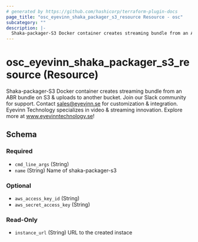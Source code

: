 ```yaml
---
# generated by https://github.com/hashicorp/terraform-plugin-docs
page_title: "osc_eyevinn_shaka_packager_s3_resource Resource - osc"
subcategory: ""
description: |-
  Shaka-packager-S3 Docker container creates streaming bundle from an ABR bundle on S3 &amp; uploads to another bucket. Join our Slack community for support. Contact sales@eyevinn.se for customization &amp; integration. Eyevinn Technology specializes in video &amp; streaming innovation. Explore more at http://www.eyevinntechnology.se!
---
```


# osc_eyevinn_shaka_packager_s3_resource (Resource)

Shaka-packager-S3 Docker container creates streaming bundle from an ABR bundle on S3 &amp; uploads to another bucket. Join our Slack community for support. Contact sales@eyevinn.se for customization &amp; integration. Eyevinn Technology specializes in video &amp; streaming innovation. Explore more at www.eyevinntechnology.se!



<!-- schema generated by tfplugindocs -->
## Schema

### Required

- `cmd_line_args` (String)
- `name` (String) Name of shaka-packager-s3

### Optional

- `aws_access_key_id` (String)
- `aws_secret_access_key` (String)

### Read-Only

- `instance_url` (String) URL to the created instace
